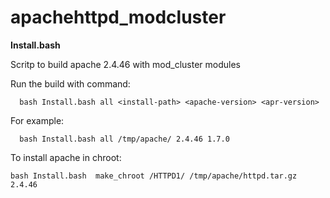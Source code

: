 # apachehttpd_modcluster
__Install.bash__

Scritp to build apache 2.4.46 with mod_cluster modules

Run the build with command:
```  
  bash Install.bash all <install-path> <apache-version> <apr-version>
```
For example:
```  
  bash Install.bash all /tmp/apache/ 2.4.46 1.7.0
```

To install apache in chroot:

```  
bash Install.bash  make_chroot /HTTPD1/ /tmp/apache/httpd.tar.gz 2.4.46
```  
